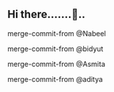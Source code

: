## Hi there.......👋..

merge-commit-from @Nabeel

merge-commit-from @bidyut

merge-commit-from @Asmita

merge-commit-from @aditya



